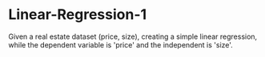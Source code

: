 # Linear-Regression-1
Given a real estate dataset (price, size), creating a simple linear regression, while the dependent variable is 'price' and the independent is 'size'.

